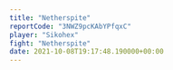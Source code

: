 ```yaml
---
title: "Netherspite"
reportCode: "3NWZ9pcKAbYPfqxC"
player: "Sikohex"
fight: "Netherspite"
date: 2021-10-08T19:17:48.190000+00:00
---
```

